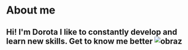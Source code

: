 # About me

## Hi! I'm Dorota I like to constantly develop and learn new skills. Get to know me better ![obraz](https://github.com/DorotaKw/tester_portfolio/assets/69016457/0671b1ff-b909-4a35-9ad4-dfb316f7c48d)
